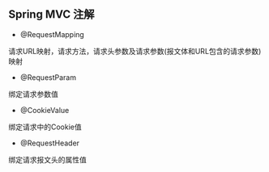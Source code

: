 ## Spring MVC 注解

- @RequestMapping

请求URL映射，请求方法，请求头参数及请求参数(报文体和URL包含的请求参数)映射

- @RequestParam

绑定请求参数值

- @CookieValue

绑定请求中的Cookie值

- @RequestHeader

绑定请求报文头的属性值


